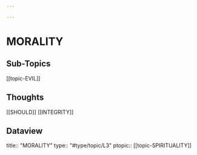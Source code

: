 ```yaml
---

---
```

# MORALITY
## Sub-Topics
[[topic-EVIL]]

## Thoughts
[[SHOULD]]
[[INTEGRITY]]

## Dataview
title:: "MORALITY"
type:: "#type/topic/L3"
ptopic:: [[topic-SPIRITUALITY]]